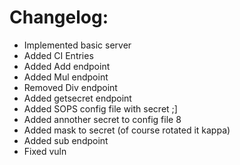 # Changelog:
- Implemented basic server
- Added CI Entries
- Added Add endpoint
- Added Mul endpoint
- Removed Div endpoint
- Added getsecret endpoint
- Added SOPS config file with secret ;]
- Added annother secret to config file 8
- Added mask to secret (of course rotated it kappa)
- Added sub endpoint
- Fixed vuln
